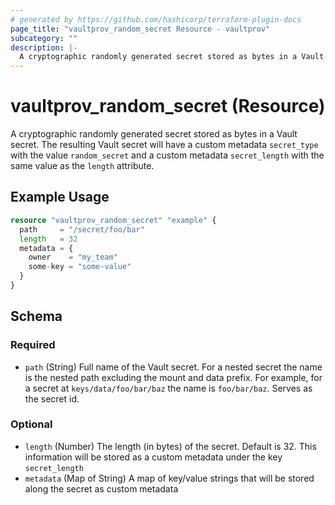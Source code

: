 ```yaml
---
# generated by https://github.com/hashicorp/terraform-plugin-docs
page_title: "vaultprov_random_secret Resource - vaultprov"
subcategory: ""
description: |-
  A cryptographic randomly generated secret stored as bytes in a Vault secret. The resulting Vault secret will have a custom metadata secret_type with the value random_secret and a custom metadata secret_length with the same value as the length attribute.
---
```


# vaultprov_random_secret (Resource)

A cryptographic randomly generated secret stored as bytes in a Vault secret. The resulting Vault secret will have a custom metadata `secret_type` with the value `random_secret` and a custom metadata `secret_length` with the same value as the `length` attribute.

## Example Usage

```terraform
resource "vaultprov_random_secret" "example" {
  path     = "/secret/foo/bar"
  length   = 32
  metadata = {
    owner    = "my_team"
    some-key = "some-value"
  }
}
```

<!-- schema generated by tfplugindocs -->
## Schema

### Required

- `path` (String) Full name of the Vault secret. For a nested secret the name is the nested path excluding the mount and data prefix. For example, for a secret at `keys/data/foo/bar/baz` the name is `foo/bar/baz`. Serves as the secret id.

### Optional

- `length` (Number) The length (in bytes) of the secret. Default is 32. This information will be stored as a custom metadata under the key `secret_length`
- `metadata` (Map of String) A map of key/value strings that will be stored along the secret as custom metadata



